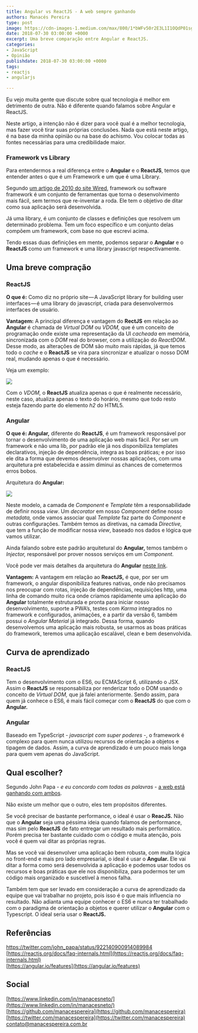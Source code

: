 ```yaml
---
title: Angular vs ReactJS - A web sempre ganhando
authors: Manacés Pereira
type: post
image: https://cdn-images-1.medium.com/max/800/1*bWFv50r2E3L1I1OQdP01sg.png
date: 2018-07-30 03:00:00 +0000
excerpt: Uma breve comparação entre Angular e ReactJS.
categories:
- JavaScript
- Opinião
publishdate: 2018-07-30 03:00:00 +0000
tags:
- reactjs
- angularjs

---
```

Eu vejo muita gente que discute sobre qual tecnologia é melhor em detrimento de outra. Não é diferente quando falamos sobre Angular e ReactJS.

Neste artigo, a intenção não é dizer para você qual é a melhor tecnologia, mas fazer você tirar suas próprias conclusões. Nada que está neste artigo, é na base da minha opinião ou na base do achismo. Vou colocar todas as fontes necessárias para uma credibilidade maior.

### Framework vs Library

Para entendermos a real diferença entre o **Angular** e o **ReactJS**, temos que entender antes o que é um Framework e um que é uma Library.

Segundo [um artigo de 2010 do site Wired](https://www.wired.com/2010/02/get_started_with_web_frameworks/#What_is_a_Web_Framework.3F), framework ou software framework é um conjunto de ferramentas que torna o desenvolvimento mais fácil, sem termos que re-inventar a roda. Ele tem o objetivo de ditar como sua aplicação será desenvolvida.

Já uma library, é um conjunto de classes e definições que resolvem um determinado problema. Tem um foco específico e um conjunto delas compõem um framework, com base no que escrevi acima.

Tendo essas duas definições em mente, podemos separar o **Angular** e o **ReactJS** como um framework e uma library javascript respectivamente.

## Uma breve compração

### ReactJS

**O que é:** Como diz no próprio site — A JavaScript library for building user interfaces — é uma library do javascript, criada para desenvolvermos interfaces de usuário.

**Vantagem:** A principal diferença e vantagem do **RectJS** em relação ao **Angular** é chamada de *Virtual DOM* ou *VDOM,* que é um conceito de programação onde existe uma representação da UI *cacheada* em memória, sincronizada com o *DOM* real do browser, com a utilização do *ReactDOM*. Desse modo, as alterações de DOM são muito mais rápidas, já que temos todo o *cache* e o **ReactJS** se vira para sincronizar e atualizar o nosso DOM real, mudando apenas o que é necessário.

Veja um exemplo:

![](https://cdn-images-1.medium.com/max/2000/1*wVhhftfMDqyPWDMOSeSCJA.gif)

Com o *VDOM,* o **ReactJS** atualiza apenas o que é realmente necessário, neste caso, atualiza apenas o texto do horário, mesmo que todo resto esteja fazendo parte do elemento *h2* do HTML5.

### Angular

**O que é: Angular,** diferente do **ReactJS**, é um framework responsável por tornar o desenvolvimento de uma aplicação web mais fácil. Por ser um framework e não uma lib, por padrão ele já nos disponibiliza templates declarativos, injeção de dependência, integra as boas práticas; e por isso ele dita a forma que devemos desenvolver nossas aplicações, com uma arquitetura pré estabelecida e assim diminui as chances de cometermos erros bobos.

Arquitetura do **Angular:**

![](https://cdn-images-1.medium.com/max/2000/0*xXHHsuEobZdO3DRk.png)

Neste modelo, a camada de *Component* e *Template* têm a responsabilidade de definir nossa *view*. Um *decorator* em nosso *Component* define nosso *metadata,* onde vamos associar qual *Template* faz parte do *Component* e outras configurações. Também temos as diretivas, na camada *Directive,* que tem a função de modificar nossa *view*, baseado nos dados e lógica que vamos utilizar.

Ainda falando sobre este padrão arquitetural do **Angular,** temos também o *Injector,* responsável por prover nossos serviços em um *Component.*

Você pode ver mais detalhes da arquitetura do **Angular** [neste link](https://angular.io/guide/architecture).

**Vantagem:** A vantagem em relação ao **ReactJS,** é que, por ser um framework, o angular disponibiliza features nativas, onde não precisamos nos preocupar com rotas, injeção de dependências, requisições http, uma linha de comando muito rica onde criamos rapidamente uma aplicação do **Angular** totalmente estruturada e pronta para iniciar nosso desenvolvimento, suporte a PWA’s, testes com *Karma* integrados no framework e configurados, animações, e a partir da versão 6, também possui o *Angular Material* já integrado. Dessa forma, quando desenvolvemos uma aplicação mais robusta, se usarmos as boas práticas do framework, teremos uma aplicação escalável, clean e bem desenvolvida.

## Curva de aprendizado

### ReactJS

Tem o desenvolvimento com o ES6, ou ECMAScript 6, utilizando o JSX. Assim o **ReactJS** se responsabiliza por renderizar todo o DOM usando o conceito de *Virtual DOM,* que já falei anteriormente. Sendo assim, para quem já conhece o ES6, é mais fácil começar com o **ReactJS** do que com o **Angular.**

### Angular

Baseado em TypeScript - *javascript com super poderes* -, o framework é complexo para quem nunca utilizou recursos de orientação a objetos e tipagem de dados. Assim, a curva de aprendizado é um pouco mais longa para quem vem apenas do JavaScript.

## Qual escolher?

Segundo John Papa - *e eu concordo com todas as palavras* - [a web está ganhando com ambos](https://twitter.com/john_papa/status/922140900914089984).

Não existe um melhor que o outro, eles tem propósitos diferentes.

Se você precisar de bastante performance, o ideal é usar o **ReacJS.** Não que o **Angular** seja uma péssima ideia quando falamos de performance, mas sim pelo **ReactJS** de fato entregar um resultado mais performático. Porém precisa ter bastante cuidado com o código e muita atenção, pois você é quem vai ditar as próprias regras.

Mas se você vai desenvolver uma aplicação bem robusta, com muita lógica no front-end e mais pro lado empresarial, o ideal é usar o **Angular.** Ele vai ditar a forma como será desenvolvida a aplicação e podemos usar todos os recursos e boas práticas que ele nos disponibiliza, para podermos ter um código mais organizado e suscetível à menos falha.

Também tem que ser levado em consideração a curva de aprendizado da equipe que vai trabalhar no projeto, pois isso é o que mais influencia no resultado. Não adianta uma equipe conhecer o ES6 e nunca ter trabalhado com o paradigma de orientação a objetos e querer utilizar o **Angular** com o Typescript. O ideal seria usar o **ReactJS.**

## Referências

https://twitter.com/john_papa/status/922140900914089984  
[https://reactjs.org/docs/faq-internals.html](https://reactjs.org/docs/faq-internals.html)  
[https://angular.io/features](https://angular.io/features)  

## Social

[https://www.linkedin.com/in/manacesneto/](https://www.linkedin.com/in/manacesneto/)  
[https://github.com/manacespereira](https://github.com/manacespereira)  
[https://twitter.com/manacespereira](https://twitter.com/manacespereira)  
contato@manacespereira.com.br